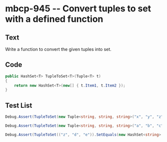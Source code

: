 # mbcp-945 -- Convert tuples to set with a defined function

## Text

Write a function to convert the given tuples into set.

## Code

```csharp
public HashSet<T> TupleToSet<T>(Tuple<T> t)
{
    return new HashSet<T>(new[] { t.Item1, t.Item2 });
}
```

## Test List

```csharp
Debug.Assert(TupleToSet(new Tuple<string, string, string>("x", "y", "z")).SetEquals(new HashSet<string> { "y", "x", "z" }));
```

```csharp
Debug.Assert(TupleToSet(new Tuple<string, string, string>("a", "b", "c")).SetEquals(new HashSet<string> { "c", "a", "b" }));
```

```csharp
Debug.Assert(TupleToSet(("z", "d", "e")).SetEquals(new HashSet<string> { "d", "e", "z" }));
```

